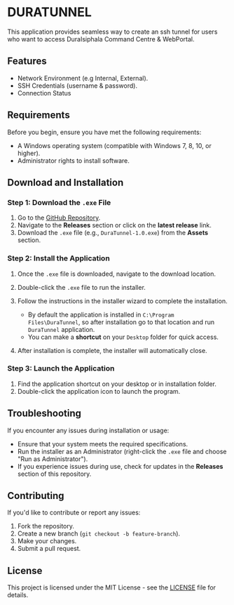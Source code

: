 # DURATUNNEL

This application provides seamless way to create an ssh tunnel for users who want to access DuraIsiphala Command Centre & WebPortal.

## Features
- Network Environment (e.g Internal, External).
- SSH Credentials (username & password).
- Connection Status

## Requirements
Before you begin, ensure you have met the following requirements:
- A Windows operating system (compatible with Windows 7, 8, 10, or higher).
- Administrator rights to install software.

## Download and Installation

### Step 1: Download the `.exe` File
1. Go to the [GitHub Repository](https://github.com/Faraimunashe/dura-tunnel-release).
2. Navigate to the **Releases** section or click on the **latest release** link.
3. Download the `.exe` file (e.g., `DuraTunnel-1.0.exe`) from the **Assets** section.

### Step 2: Install the Application
1. Once the `.exe` file is downloaded, navigate to the download location.
2. Double-click the `.exe` file to run the installer.
3. Follow the instructions in the installer wizard to complete the installation.

   - By default the application is installed in `C:\Program Files\DuraTunnel`, so after installation go to that location and run `DuraTunnel` application.
   - You can make a **shortcut** on your `Desktop` folder for quick access.

4. After installation is complete, the installer will automatically close.

### Step 3: Launch the Application
1. Find the application shortcut on your desktop or in installation folder.
2. Double-click the application icon to launch the program.


## Troubleshooting
If you encounter any issues during installation or usage:
- Ensure that your system meets the required specifications.
- Run the installer as an Administrator (right-click the `.exe` file and choose "Run as Administrator").
- If you experience issues during use, check for updates in the **Releases** section of this repository.

## Contributing
If you'd like to contribute or report any issues:
1. Fork the repository.
2. Create a new branch (`git checkout -b feature-branch`).
3. Make your changes.
4. Submit a pull request.

## License
This project is licensed under the MIT License - see the [LICENSE](./LICENSE) file for details.


